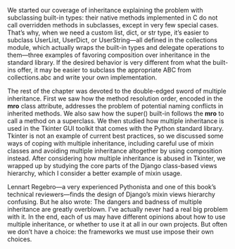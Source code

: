 We started our coverage of inheritance explaining the problem with 
subclassing built-in types: their native methods implemented in C do not 
call overridden methods in subclasses, except in very few special cases.
That’s why, when we need a custom list, dict, or str type, it’s easier to
subclass UserList, UserDict, or UserString—all defined in the collections
module, which actually wraps the built-in types and delegate operations to
them—three examples of favoring composition over inheritance in the 
standard library. If the desired behavior is very different from what the
built-ins offer, it may be easier to subclass the appropriate ABC from 
collections.abc and write your own implementation.

The rest of the chapter was devoted to the double-edged sword of multiple
inheritance. First we saw how the method resolution order, encoded in the
__mro__ class attribute, addresses the problem of potential naming 
conflicts in inherited methods. We also saw how the super() built-in 
follows the __mro__ to call a method on a superclass. We then studied how
multiple inheritance is used in the Tkinter GUI toolkit that comes with 
the Python standard library. Tkinter is not an example of current best 
practices, so we discussed some ways of coping with multiple inheritance,
including careful use of mixin classes and avoiding multiple inheritance 
altogether by using composition instead. After considering how multiple 
inheritance is abused in Tkinter, we wrapped up by studying the core parts
of the Django class-based views hierarchy, which I consider a better 
example of mixin usage.

Lennart Regebro—a very experienced Pythonista and one of this book’s 
technical reviewers—finds the design of Django’s mixin views hierarchy 
confusing. But he also wrote:
The dangers and badness of multiple inheritance are greatly overblown. 
I’ve actually never had a real big problem with it.
In the end, each of us may have different opinions about how to use 
multiple inheritance, or whether to use it at all in our own projects. But
often we don’t have a choice: the frameworks we must use impose their own
choices.
